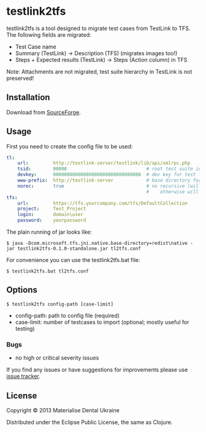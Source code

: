 # testlink2tfs

testlink2tfs is a tool designed to migrate test cases from TestLink to TFS. The following fields are migrated:
- Test Case name
- Summary (TestLink) -> Description (TFS) (migrates images too!)
- Steps + Expected results (TestLink) -> Steps (Action column) in TFS

Note: Attachments are not migrated, test suite hierarchy in TestLink is not preserved!

## Installation

Download from [SourceForge](https://sourceforge.net/projects/testlink2tfs/files/latest/download).

## Usage

First you need to create the config file to be used:

```yaml
tl: 
    url:         http://testlink-server/testlink/lib/api/xmlrpc.php
    tsid:        00000                             # root test suite id
    devkey:      00000000000000000000000000000000  # dev key for test link
    www-prefix:  http://testlink-server            # base directory for test link
    norec:       true                              # no recursive (will migrate only direct child items for tsid,
                                                   #    otherwise will plain inport all children without preserving test suite hierarchy)
tfs: 
    url:         https://tfs.yourcompany.com/tfs/DefaultCollection      # tfs collection url
    project:     Test_Project                                           # tfs project
    login:       domain\user                                            # credentials
    password:    yourpassword                                           #
```

The plain running of jar looks like:

    $ java -Dcom.microsoft.tfs.jni.native.base-directory=redist\native -jar testlink2tfs-0.1.0-standalone.jar tl2tfs.conf

For convenience you can use the testlink2tfs.bat file:

    $ testlink2tfs.bat tl2tfs.conf

## Options

    $ testlink2tfs config-path [case-limit]

- config-path: path to config file (required)
- case-limit: number of testcases to import (optional; mostly useful for testing)

### Bugs

- no high or critical severity issues

If you find any issues or have suggestions for improvements please use [issue tracker](https://github.com/ashenwolf/testlink2tfs/issues).

## License

Copyright © 2013 Materialise Dental Ukraine

Distributed under the Eclipse Public License, the same as Clojure.
